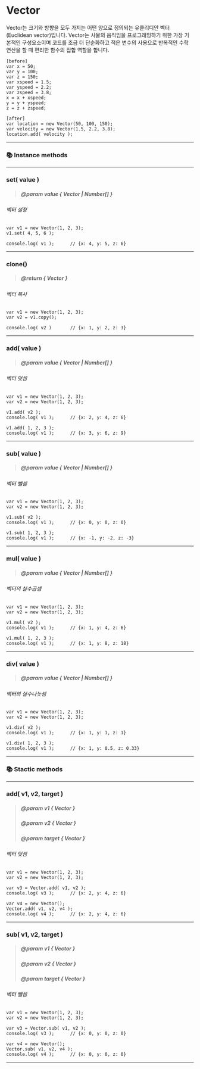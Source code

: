 # Vector
Vector는 크기와 방향을 모두 가지는 어떤 양으로 정의되는 유클리디안 벡터(Euclidean vector)입니다.
Vector는 사물의 움직임을 프로그래밍하기 위한 가장 기본적인 구성요소이며 코드를 조금 더 단순화하고 적은 변수의 사용으로 반복적인 수학 연산을 할 때 편리한 함수의 집합 역할을 합니다.

```
[before]
var x = 50;
var y = 100;
var z = 150;
var xspeed = 1.5;
var yspeed = 2.2;
var zspeed = 3.8;
x = x + xspeed;
y = y + yspeed;
z = z + zspeed;

[after]
var location = new Vector(50, 100, 150);
var velocity = new Vector(1.5, 2.2, 3.8);
location.add( velocity );
```


---
### 📚 Instance methods
---

### set( value )
> ##### @param value { Vector | Number[] } 
###### 벡터 설정
```
var v1 = new Vector(1, 2, 3);
v1.set( 4, 5, 6 );

console.log( v1 );      // {x: 4, y: 5, z: 6}
```
---
### clone()
> ##### @return { Vector } 
###### 벡터 복사
```
var v1 = new Vector(1, 2, 3);
var v2 = v1.copy();

console.log( v2 )       // {x: 1, y: 2, z: 3}
```
---
### add( value )
> ##### @param value { Vector | Number[] } 
###### 벡터 덧셈
```
var v1 = new Vector(1, 2, 3);
var v2 = new Vector(1, 2, 3);

v1.add( v2 );           
console.log( v1 );      // {x: 2, y: 4, z: 6}

v1.add( 1, 2, 3 );
console.log( v1 );      // {x: 3, y: 6, z: 9}
```
---
### sub( value )
> ##### @param value { Vector | Number[] } 
###### 벡터 뺄셈
```
var v1 = new Vector(1, 2, 3);
var v2 = new Vector(1, 2, 3);

v1.sub( v2 );
console.log( v1 );      // {x: 0, y: 0, z: 0}

v1.sub( 1, 2, 3 );
console.log( v1 );      // {x: -1, y: -2, z: -3}
```
---
### mul( value )
> ##### @param value { Vector | Number[] } 
###### 벡터의 실수곱셈
```
var v1 = new Vector(1, 2, 3);
var v2 = new Vector(1, 2, 3);

v1.mul( v2 );
console.log( v1 );      // {x: 1, y: 4, z: 6}

v1.mul( 1, 2, 3 );
console.log( v1 );      // {x: 1, y: 8, z: 18}
```
---
### div( value )
> ##### @param value { Vector | Number[] } 
###### 벡터의 실수나눗셈
```
var v1 = new Vector(1, 2, 3);
var v2 = new Vector(1, 2, 3);

v1.div( v2 );
console.log( v1 );      // {x: 1, y: 1, z: 1}

v1.div( 1, 2, 3 );
console.log( v1 );      // {x: 1, y: 0.5, z: 0.33}
```


---
### 📚 Stactic methods
---

### add( v1, v2, target )
> ##### @param v1 { Vector } 
> ##### @param v2 { Vector } 
> ##### @param target { Vector } 
###### 벡터 덧셈
```
var v1 = new Vector(1, 2, 3);
var v2 = new Vector(1, 2, 3);

var v3 = Vector.add( v1, v2 );
console.log( v3 );      // {x: 2, y: 4, z: 6}

var v4 = new Vector();
Vector.add( v1, v2, v4 );   
console.log( v4 );      // {x: 2, y: 4, z: 6}
```
---
### sub( v1, v2, target )
> ##### @param v1 { Vector } 
> ##### @param v2 { Vector } 
> ##### @param target { Vector } 
###### 벡터 뺄셈
```
var v1 = new Vector(1, 2, 3);
var v2 = new Vector(1, 2, 3);

var v3 = Vector.sub( v1, v2 );
console.log( v3 );      // {x: 0, y: 0, z: 0}

var v4 = new Vector();
Vector.sub( v1, v2, v4 );   
console.log( v4 );      // {x: 0, y: 0, z: 0}
```
---